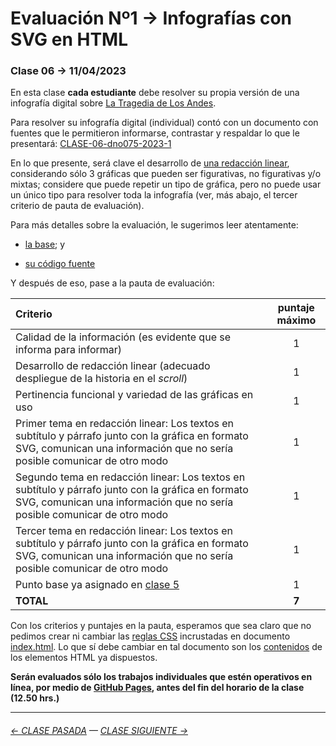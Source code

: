 # Evaluación Nº1 → Infografías con SVG en HTML

### Clase 06 → 11/04/2023

En esta clase **cada estudiante** debe resolver su propia versión de una infografía digital sobre [La Tragedia de Los Andes](https://profesorfaco.github.io/dno075-2023-1/clase-06/).

Para resolver su infografía digital (individual) contó con un documento con fuentes que le permitieron informarse, contrastar y respaldar lo que le presentará: [CLASE-06-dno075-2023-1](https://docs.google.com/document/d/1-K8TYRW-3lTfgRcz64kN3SHP021WK3aHuPPxTwXQ3Jk/edit?usp=sharing)

En lo que presente, será clave el desarrollo de [una redacción linear](https://www.youtube.com/watch?v=iEB3oILm-qQ&t=2010s), considerando sólo 3 gráficas que pueden ser figurativas, no figurativas y/o mixtas; considere que puede repetir un tipo de gráfica, pero no puede usar un único tipo para resolver toda la infografía (ver, más abajo, el tercer criterio de pauta de evaluación).

Para más detalles sobre la evaluación, le sugerimos leer atentamente:

- [la base](https://profesorfaco.github.io/dno075-2023-1/clase-06/); y

- [su código fuente](https://github.com/profesorfaco/dno075-2023-1/blob/main/clase-06/index.html)

Y después de eso, pase a la pauta de evaluación:

| Criterio | puntaje máximo |
|:---------|:--------------:|
| Calidad de la información (es evidente que se informa para informar) | 1 |
| Desarrollo de redacción linear (adecuado despliegue de la historia en el *scroll*) | 1 |
| Pertinencia funcional y variedad de las gráficas en uso | 1 |
| Primer tema en redacción linear: Los textos en subtítulo y párrafo junto con la gráfica en formato SVG, comunican una información que no sería posible comunicar de otro modo | 1 |
| Segundo tema en redacción linear: Los textos en subtítulo y párrafo junto con la gráfica en formato SVG, comunican una información que no sería posible comunicar de otro modo | 1 |
| Tercer tema en redacción linear: Los textos en subtítulo y párrafo junto con la gráfica en formato SVG, comunican una información que no sería posible comunicar de otro modo | 1 |
| Punto base ya asignado en [clase 5](https://docs.google.com/spreadsheets/d/1mVZWwwvEZCp4Zur07GKNSS6yWzZ5_-gNwkjusxaT5oE/edit?usp=sharing) | 1 |
| **TOTAL** | **7** |


Con los criterios y puntajes en la pauta, esperamos que sea claro que no pedimos crear ni cambiar las [reglas CSS](https://developer.mozilla.org/en-US/docs/Learn/Getting_started_with_the_web/CSS_basics#anatomy_of_a_css_ruleset) incrustadas en documento [index.html](https://github.com/profesorfaco/dno075-2023-1/blob/main/clase-06/index.html). Lo que sí debe cambiar en tal documento son los [contenidos](https://developer.mozilla.org/en-US/docs/Learn/HTML/Introduction_to_HTML/Getting_started#anatomy_of_an_html_element) de los elementos HTML ya dispuestos.

**Serán evaluados sólo los trabajos individuales que estén operativos en línea, por medio de [GitHub Pages](https://docs.github.com/es/pages/getting-started-with-github-pages/configuring-a-publishing-source-for-your-github-pages-site), antes del fin del horario de la clase (12.50 hrs.)** 

- - - - - - - -

###### [← CLASE PASADA](https://github.com/profesorfaco/dno075-2023-1/tree/main/clase-05) — [CLASE SIGUIENTE →](https://github.com/profesorfaco/dno075-2023-1/tree/main/clase-08) 

